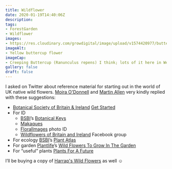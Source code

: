 ```yaml
---
title: Wildflower
date: 2020-01-19T14:40:06Z
description: 
tags: 
- ForestGarden
- Wildflower
images: 
- https://res.cloudinary.com/growdigital/image/upload/v1574420977/buttercup-16049982316.jpg
imageAlt:
- Yellow buttercup flower
imageCap:
- Creeping Buttercup (Ranunculus repens) I think; lots of it here in West Wales
gallery: false
draft: false
---
```


I asked on Twitter about reference material for starting out in the world of UK native wild flowers. [Moira O'Donnell](https://twitter.com/nervousbotanist) and [Martin Allen](https://twitter.com/botanicalmartin) very kindly replied with these suggestions:

* [Botanical Society of Britain & Ireland](https://bsbi.org/about-bsbi) [Get Started](https://bsbi.org/get-involved)
* For ID 
  * [BSBI](https://bsbi.org/)’s [Botanical Keys](http://www.botanicalkeys.co.uk/flora/)
  * [Makaques](http://www.makaques.com/index.html)
  * [FloralImages](http://www.floralimages.co.uk) photo ID
  * [Wildflowers of Britain and Ireland](https://www.facebook.com/groups/735961066428140/) Facebook group
* For ecology [BSBI](https://bsbi.org/)’s [Plant Atlas](https://www.brc.ac.uk/plantatlas/)
* For garden [Plantlife](https://www.plantlife.org.uk/uk)’s [Wild Flowers To Grow In The Garden](https://plantlife.love-wildflowers.org.uk/wildflower_garden/grow_in_the_garden/)
* For “useful” plants [Plants For A Future](https://pfaf.org)

I’ll be buying a copy of [Harrap's Wild Flowers](https://www.summerfieldbooks.com/showdetails.asp?id=3665) as well ☺️
